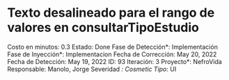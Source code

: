 # Texto desalineado para el rango de valores en consultarTipoEstudio

Costo en minutos: 0.3
Estado: Done
Fase de Detección*: Implementación
Fase de Inyección*: Implementacion
Fecha de Corrección: May 20, 2022
Fecha de Detección: May 19, 2022
ID: 93
Iteración: 3
Proyecto*: NefroVida
Responsable: Manolo, Jorge
Severidad *: Cosmetic
Tipo*: UI